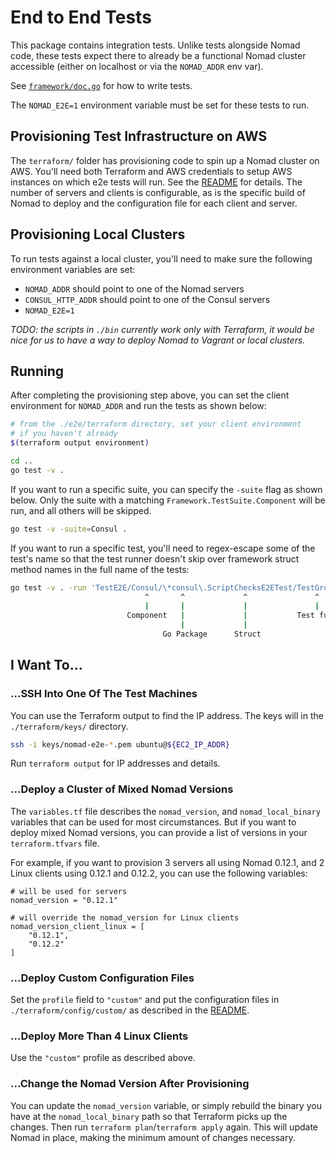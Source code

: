 # End to End Tests

This package contains integration tests. Unlike tests alongside Nomad code,
these tests expect there to already be a functional Nomad cluster accessible
(either on localhost or via the `NOMAD_ADDR` env var).

See [`framework/doc.go`](framework/doc.go) for how to write tests.

The `NOMAD_E2E=1` environment variable must be set for these tests to run.

## Provisioning Test Infrastructure on AWS

The `terraform/` folder has provisioning code to spin up a Nomad cluster on
AWS. You'll need both Terraform and AWS credentials to setup AWS instances on
which e2e tests will run. See the
[README](https://github.com/hashicorp/nomad/blob/main/e2e/terraform/README.md)
for details. The number of servers and clients is configurable, as is the
specific build of Nomad to deploy and the configuration file for each client
and server.

## Provisioning Local Clusters

To run tests against a local cluster, you'll need to make sure the following
environment variables are set:

* `NOMAD_ADDR` should point to one of the Nomad servers
* `CONSUL_HTTP_ADDR` should point to one of the Consul servers
* `NOMAD_E2E=1`

_TODO: the scripts in `./bin` currently work only with Terraform, it would be
nice for us to have a way to deploy Nomad to Vagrant or local clusters._

## Running

After completing the provisioning step above, you can set the client
environment for `NOMAD_ADDR` and run the tests as shown below:

```sh
# from the ./e2e/terraform directory, set your client environment
# if you haven't already
$(terraform output environment)

cd ..
go test -v .
```

If you want to run a specific suite, you can specify the `-suite` flag as
shown below. Only the suite with a matching `Framework.TestSuite.Component`
will be run, and all others will be skipped.

```sh
go test -v -suite=Consul .
```

If you want to run a specific test, you'll need to regex-escape some of the
test's name so that the test runner doesn't skip over framework struct method
names in the full name of the tests:

```sh
go test -v . -run 'TestE2E/Consul/\*consul\.ScriptChecksE2ETest/TestGroup'
                              ^       ^             ^               ^
                              |       |             |               |
                          Component   |             |           Test func
                                      |             |
                                  Go Package      Struct
```

## I Want To...

### ...SSH Into One Of The Test Machines

You can use the Terraform output to find the IP address. The keys will
in the `./terraform/keys/` directory.

```sh
ssh -i keys/nomad-e2e-*.pem ubuntu@${EC2_IP_ADDR}
```

Run `terraform output` for IP addresses and details.

### ...Deploy a Cluster of Mixed Nomad Versions

The `variables.tf` file describes the `nomad_version`, and
`nomad_local_binary` variables that can be used for most circumstances. But if
you want to deploy mixed Nomad versions, you can provide a list of versions in
your `terraform.tfvars` file.

For example, if you want to provision 3 servers all using Nomad 0.12.1, and 2
Linux clients using 0.12.1 and 0.12.2, you can use the following variables:

```hcl
# will be used for servers
nomad_version = "0.12.1"

# will override the nomad_version for Linux clients
nomad_version_client_linux = [
    "0.12.1",
    "0.12.2"
]
```

### ...Deploy Custom Configuration Files

Set the `profile` field to `"custom"` and put the configuration files in
`./terraform/config/custom/` as described in the
[README](https://github.com/hashicorp/nomad/blob/main/e2e/terraform/README.md#Profiles).

### ...Deploy More Than 4 Linux Clients

Use the `"custom"` profile as described above.

### ...Change the Nomad Version After Provisioning

You can update the `nomad_version` variable, or simply rebuild the binary you
have at the `nomad_local_binary` path so that Terraform picks up the
changes. Then run `terraform plan`/`terraform apply` again. This will update
Nomad in place, making the minimum amount of changes necessary.
